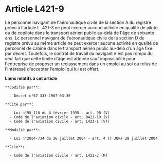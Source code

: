 # Article L421-9

Le personnel navigant de l'aéronautique civile de la section A du registre prévu à l'article L. 421-3 ne peut exercer aucune
activité en qualité de pilote ou de copilote dans le transport aérien public au-delà de l'âge de soixante ans. Le personnel
navigant de l'aéronautique civile de la section D du registre prévu au même article ne peut exercer aucune activité en
qualité de personnel de cabine dans le transport aérien public au-delà d'un âge fixé par décret. Toutefois, le contrat de
travail du navigant n'est pas rompu du seul fait que cette limite d'âge est atteinte sauf impossibilité pour l'entreprise de
proposer un reclassement dans un emploi au sol ou refus de l'intéressé d'accepter l'emploi qui lui est offert.

**Liens relatifs à cet article**

	**Codifié par**:

	  - Décret n°67-333 1967-03-30

	**Cité par**:

	  - Loi n°95-116 du 4 février 1995 - art. 90 (V)
	  - Code de l'aviation civile - art. D421-10 (V)
	  - Code de l'aviation civile - art. L423-1 (VT)

	**Modifié par**:

	  - Loi n°2004-734 du 26 juillet 2004 - art. 4 () JORF 28 juillet 2004

	**Cite**:

	  - Code de l'aviation civile - art. L421-3 (M)
